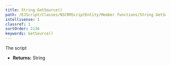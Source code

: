 ```yaml
---
title: String GetSource()
path: /EJScript/Classes/NSCRMScriptEntity/Member functions/String GetSource()
intellisense: 1
classref: 1
sortOrder: 2136
keywords: GetSource()
---
```



The script



* **Returns:** String



